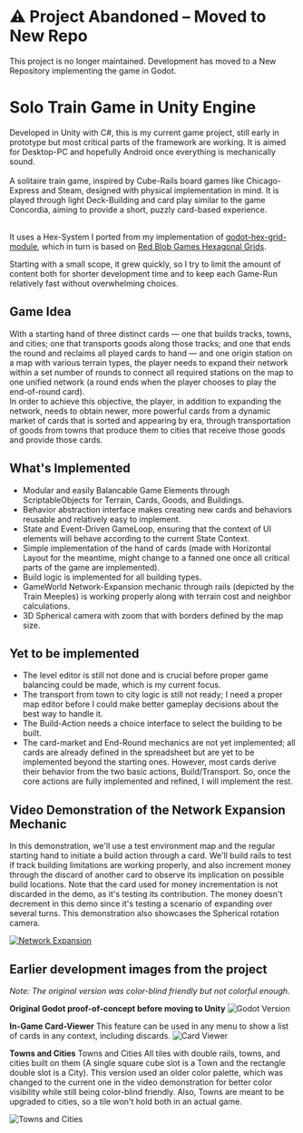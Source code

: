 # ⚠️ Project Abandoned – Moved to New Repo
This project is no longer maintained.
Development has moved to a New Repository implementing the game in Godot.

# Solo Train Game in Unity Engine

Developed in Unity with C#, this is my current game project, still early in prototype but most critical parts of the framework are working. It is aimed for Desktop-PC and hopefully Android once everything is mechanically sound.</br></br>
A solitaire train game, inspired by Cube-Rails board games like Chicago-Express and Steam, designed with physical implementation in mind. It is played through light Deck-Building and card play similar to the game Concordia, aiming to provide a short, puzzly card-based experience.</br></br>

It uses a Hex-System I ported from my implementation of [godot-hex-grid-module](https://github.com/AriJalk/godot-hex-grid-module), which in turn is based on [Red Blob Games Hexagonal Grids](https://www.redblobgames.com/grids/hexagons).

Starting with a small scope, it grew quickly, so I try to limit the amount of content both for shorter development time and to keep each Game-Run relatively fast without overwhelming choices.

## Game Idea

With a starting hand of three distinct cards — one that builds tracks, towns, and cities; one that transports goods along those tracks; and one that ends the round and reclaims all played cards to hand — and one origin station on a map with various terrain types, the player needs to expand their network within a set number of rounds to connect all required stations on the map to one unified network (a round ends when the player chooses to play the end-of-round card).</br>
In order to achieve this objective, the player, in addition to expanding the network, needs to obtain newer, more powerful cards from a dynamic market of cards that is sorted and appearing by era, through transportation of goods from towns that produce them to cities that receive those goods and provide those cards.

## What's Implemented

* Modular and easily Balancable Game Elements through ScriptableObjects for Terrain, Cards, Goods, and Buildings.
* Behavior abstraction interface makes creating new cards and behaviors reusable and relatively easy to implement.
* State and Event-Driven GameLoop, ensuring that the context of UI elements will behave according to the current State Context.
* Simple implementation of the hand of cards (made with Horizontal Layout for the meantime, might change to a fanned one once all critical parts of the game are implemented).
* Build logic is implemented for all building types.
* GameWorld Network-Expansion mechanic through rails (depicted by the Train Meeples) is working properly along with terrain cost and neighbor calculations.
* 3D Spherical camera with zoom that with borders defined by the map size.

## Yet to be implemented

* The level editor is still not done and is crucial before proper game balancing could be made, which is my current focus.
* The transport from town to city logic is still not ready; I need a proper map editor before I could make better gameplay decisions about the best way to handle it.
* The Build-Action needs a choice interface to select the building to be built.
* The card-market and End-Round mechanics are not yet implemented; all cards are already defined in the spreadsheet but are yet to be implemented beyond the starting ones. However, most cards derive their behavior from the two basic actions, Build/Transport. So, once the core actions are fully implemented and refined, I will implement the rest.

## Video Demonstration of the Network Expansion Mechanic

In this demonstration, we'll use a test environment map and the regular starting hand to initiate a build action through a card. We'll build rails to test if track building limitations are working properly, and also increment money through the discard of another card to observe its implication on possible build locations. Note that the card used for money incrementation is not discarded in the demo, as it's testing its contribution. The money doesn't decrement in this demo since it's testing a scenario of expanding over several turns. This demonstration also showcases the Spherical rotation camera.


[![Network Expansion](https://img.youtube.com/vi/4NCJbKw9o4U/0.jpg)](https://www.youtube.com/watch?v=4NCJbKw9o4U)

## Earlier development images from the project
*Note: The original version was color-blind friendly but not colorful enough.*

**Original Godot proof-of-concept before moving to Unity**
![Godot Version](ReadmeImages/SoloTrainGame_Godot.PNG)

**In-Game Card-Viewer**
This feature can be used in any menu to show a list of cards in any context, including discards.
![Card Viewer](ReadmeImages/SoloTrainGame_CardViewer.png)

**Towns and Cities**
Towns and Cities All tiles with double rails, towns, and cities built on them (A single square cube slot is a Town and the rectangle double slot is a City). This version used an older color palette, which was changed to the current one in the video demonstration for better color visibility while still being color-blind friendly. Also, Towns are meant to be upgraded to cities, so a tile won't hold both in an actual game.

![Towns and Cities](ReadmeImages/SoloTrainGame_TownsCities.png)
